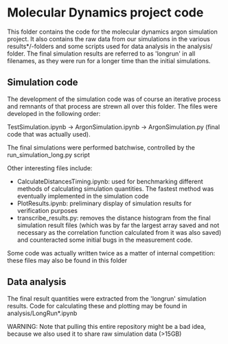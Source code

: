 # Molecular Dynamics project code
This folder contains the code for the molecular dynamics argon simulation project. It also contains the raw data from our simulations in the various results*/-folders and some scripts used for data analysis in the analysis/ folder. The final simulation results are referred to as 'longrun' in all filenames, as they were run for a longer time than the initial simulations.

## Simulation code
The development of the simulation code was of course an iterative process and remnants of that process are strewn all over this folder. The files were developed in the following order:

TestSimulation.ipynb -> ArgonSimulation.ipynb -> ArgonSimulation.py (final code that was actually used).

The final simulations were performed batchwise, controlled by the run_simulation_long.py script

Other interesting files include:
- CalculateDistancesTiming.ipynb: used for benchmarking different methods of calculating simulation quantities. The fastest method was eventually implemented in the simulation code
- PlotResults.ipynb: preliminary display of simulation results for verification purposes
- transcribe_results.py: removes the distance histogram from the final simulation result files (which was by far the largest array saved and not necessary as the correlation function calculated from it was also saved) and counteracted some initial bugs in the measurement code.

Some code was actually written twice as a matter of internal competition: these files may also be found in this folder

## Data analysis
The final result quantities were extracted from the 'longrun' simulation results. Code for calculating these and plotting may be found in analysis/LongRun*.ipynb

WARNING: Note that pulling this entire repository might be a bad idea, because we also used it to share raw simulation data (>15GB)